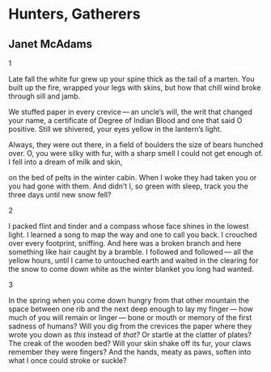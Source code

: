 # Hunters, Gatherers
## Janet McAdams
1

Late fall the white fur grew up your spine
thick as the tail of a marten. You built up the fire,
wrapped your legs with skins, but how that
chill wind broke through sill and jamb.

We stuffed paper in every crevice — an uncle’s will,
the writ that changed your name, a certificate
of Degree of Indian Blood and one that said O positive. Still
we shivered, your eyes yellow in the lantern’s light.

Always, they were out there, in a field of boulders
the size of bears hunched over. O, you were silky
with fur, with a sharp smell I could not get enough of.
I fell into a dream of milk and skin,

on the bed of pelts in the winter cabin. When I woke
they had taken you or you had gone with them.
And didn’t I, so green with sleep, track you
the three days until new snow fell?


2

I packed flint and tinder and a compass
whose face shines in the lowest light.
I learned a song to map the way
and one to call you back.
I crouched over every footprint,
sniffing.
And here
was a broken branch and here
something like hair caught by a bramble.
I followed and followed —
all the yellow hours,
until I came to untouched earth
and waited
in the clearing for the snow to come down
white
as the winter blanket you long had wanted.


3

In the spring when you
come down hungry from
that other mountain
the space between one rib
and the next deep enough
to lay my finger —
how much of you will
remain or linger —
bone or mouth or memory
of the first sadness of humans?
Will you dig from the crevices
the paper where they
wrote you down as _this_
instead of _that?_ Or startle
at the clatter of plates?
The creak of the wooden bed?
Will your skin shake off
its fur, your claws remember
they were fingers? And the hands,
meaty as paws, soften into
what I once could stroke or suckle?
